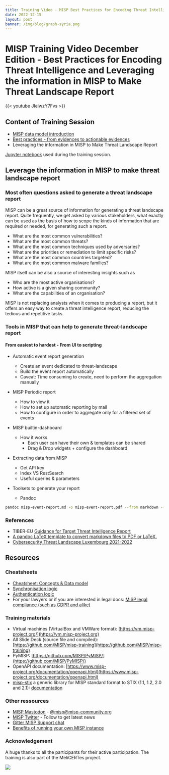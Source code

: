 ```yaml
---
title: Training Video - MISP Best Practices for Encoding Threat Intelligence
date: 2022-12-15
layout: post
banner: /img/blog/graph-syria.png
---
```


# MISP Training Video December Edition - Best Practices for Encoding Threat Intelligence and Leveraging the information in MISP to Make Threat Landscape Report

{{< youtube JIeiwzY7Fvs >}}

## Content of Training Session

- [MISP data model introduction](https://github.com/MISP/misp-training/blob/main/complementary/other-slides/a.11.a-misp-data-model-overview.pdf)
- [Best practices - from evidences to actionable evidences](https://github.com/MISP/misp-training/blob/main/complementary/other-slides/MISP%2010%20Commandments%20-%20Recommendations%20and%20Best%20Practices%20when%20encoding%20data.pdf)
- Leveraging the information in MISP to Make Threat Landscape Report

[Jupyter notebook](https://github.com/MISP/misp-training/blob/ffd36c92e909571dc525ed45a142d604dc912278/a.7-rest-API/query-misp.ipynb) used during the training session.

## Leverage the information in MISP to make threat landscape report

### Most often questions asked to generate a threat landscape report

MISP can be a great source of information for generating a threat landscape report. Quite frequently, we get asked by various stakeholders, what exactly can be used as the basis of how to scope the kinds of information that are required or needed, for generating such a report.

- What are the most common vulnerabilities?
- What are the most common threats?
- What are the most common techniques used by adversaries?
- What are the priorities or remediation to limit specific risks?
- What are the most common countries targeted?
- What are the most common malware families?

MISP itself can be also a source of interesting insights such as

- Who are the most active organisations?
- How active is a given sharing community?
- What are the capabilities of an organisation?

MISP is not replacing analysts when it comes to producing a report, but it offers an easy way to create a threat intelligence report, reducing the tedious and repetitive tasks.

### Tools in MISP that can help to generate threat-landscape report

#### From easiest to hardest - From UI to scripting
- Automatic event report generation
    - Create an event dedicated to threat-landscape
    - Build the event report automatically
    - Caveat: Time consuming to create, need to perform the aggregation manually

- MISP Periodic report
    - How to view it
    - How to set up automatic reporting by mail
    - How to configure in order to aggregate only for a filtered set of events

- MISP builtin-dashboard
    - How it works
        - Each user can have their own & templates can be shared
        - Drag & Drop widgets + configure the dashboard

- Extracting data from MISP
    - Get API key
    - Index VS RestSearch
    - Useful queries & parameters

- Toolsets to generate your report
    - Pandoc

~~~~bash
pandoc misp-event-report.md -o misp-event-report.pdf --from markdown --template eisvogel --listings
~~~~

### References

 - TIBER-EU [Guidance for Target Threat Intelligence Report](https://www.ecb.europa.eu/paym/cyber-resilience/tiber-eu/shared/pdf/Final_TIBER-EU_Guidance_for_Target_Threat_Intelligence_July_2020.pdf)
 - [A pandoc LaTeX template to convert markdown files to PDF or LaTeX.](https://github.com/Wandmalfarbe/pandoc-latex-template)
 - [Cybersecurity Threat Landscape Luxembourg 2021-2022](https://api.cybersecurity.lu/public/get_public_document/RAPPORT%20CTL_pages.pdf)

## Resources

### Cheatsheets

- [Cheatsheet: Concepts & Data model](https://www.misp-project.org/misp-training/cheatsheet.pdf)
- [Synchronisation logic](https://github.com/MISP/MISP/tree/2.4/docs/generic/Synchronisation)
- [Authentication logic](https://github.com/MISP/MISP/blob/2.4/docs/generic/Authentication%20Diagram/MISP%20Authentication%20Diagram.pdf)
- For your lawyers or if you are interested in legal docs: [MISP legal compliance (such as GDPR and alike)](https://www.misp-project.org/compliance/)

### Training materials

- Virtual machines (VirtualBox and VMWare format): [https://vm.misp-project.org/](https://vm.misp-project.org)
- All Slide Deck (source file and compiled): [https://github.com/MISP/misp-training](https://github.com/MISP/misp-training)
- PyMISP: [https://github.com/MISP/PyMISP/](https://github.com/MISP/PyMISP/)
- OpenAPI documentation: [https://www.misp-project.org/documentation/openapi.html](https://www.misp-project.org/documentation/openapi.html)
- [misp-stix](https://github.com/MISP/misp-stix/) a generic library for MISP standard format to STIX (1.1, 1.2, 2.0 and 2.1): [documentation](https://github.com/MISP/misp-stix/tree/main/documentation)


### Other ressources

- [MISP Mastodon](https://misp-community.org/@misp) - @misp@misp-community.org
- [MISP Twitter](https://twitter.com/MISPProject) - Follow to get latest news
- [Gitter MISP Support chat](https://gitter.im/MISP/Support)
- [Benefits of running your own MISP instance](https://www.misp-project.org/2019/09/25/hostev-vs-own-misp.html/)

### Acknowledgement

A huge thanks to all the participants for their active participation. The training is also part of the MeliCERTes project.

![](https://www.cerebrate-project.org/assets/images/logo/melicertes.png)
